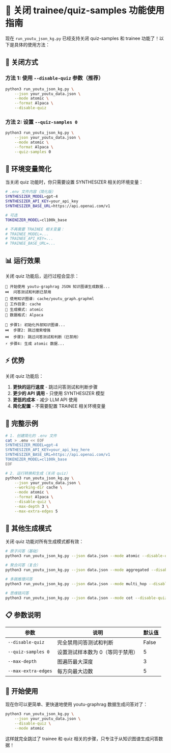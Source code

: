 # 🚀 关闭 trainee/quiz-samples 功能使用指南

现在 `run_youtu_json_kg.py` 已经支持关闭 quiz-samples 和 trainee 功能了！以下是具体的使用方法：

## 🎯 关闭方式

### 方法 1: 使用 `--disable-quiz` 参数（推荐）

```bash
python3 run_youtu_json_kg.py \
    --json your_youtu_data.json \
    --mode atomic \
    --format Alpaca \
    --disable-quiz
```

### 方法 2: 设置 `--quiz-samples 0`

```bash
python3 run_youtu_json_kg.py \
    --json your_youtu_data.json \
    --mode atomic \
    --format Alpaca \
    --quiz-samples 0
```

## 🔧 环境变量简化

当关闭 quiz 功能时，你只需要设置 SYNTHESIZER 相关的环境变量：

```bash
# .env 文件内容（简化版）
SYNTHESIZER_MODEL=gpt-4
SYNTHESIZER_API_KEY=your_api_key
SYNTHESIZER_BASE_URL=https://api.openai.com/v1

# 可选
TOKENIZER_MODEL=cl100k_base

# 不再需要 TRAINEE 相关变量：
# TRAINEE_MODEL=...
# TRAINEE_API_KEY=...
# TRAINEE_BASE_URL=...
```

## 📊 运行效果

关闭 quiz 功能后，运行过程会显示：

```
🚀 开始使用 youtu-graphrag JSON 知识图谱生成数据...
⏭️  问答测试和判断已禁用
📁 使用知识图谱: cache/youtu_graph.graphml
📁 工作目录: cache
🎯 生成模式: atomic
📄 数据格式: Alpaca

📝 步骤1: 初始化外部知识图谱...
⏭️  步骤2: 跳过搜索增强
⏭️  步骤3: 跳过问答测试和判断（已禁用）
⚡ 步骤4: 生成 atomic 数据...
```

## ⚡ 优势

关闭 quiz 功能后：

1. **更快的运行速度** - 跳过问答测试和判断步骤
2. **更少的 API 调用** - 只使用 SYNTHESIZER 模型
3. **更低的成本** - 减少 LLM API 使用
4. **简化配置** - 不需要配置 TRAINEE 相关环境变量

## 🎯 完整示例

```bash
# 1. 创建简化的 .env 文件
cat > .env << EOF
SYNTHESIZER_MODEL=gpt-4
SYNTHESIZER_API_KEY=your_api_key_here
SYNTHESIZER_BASE_URL=https://api.openai.com/v1
TOKENIZER_MODEL=cl100k_base
EOF

# 2. 运行转换和生成（关闭 quiz）
python3 run_youtu_json_kg.py \
    --json your_youtu_data.json \
    --working-dir cache \
    --mode atomic \
    --format Alpaca \
    --disable-quiz \
    --max-depth 3 \
    --max-extra-edges 5
```

## 🔄 其他生成模式

关闭 quiz 功能对所有生成模式都有效：

```bash
# 原子问答（基础）
python3 run_youtu_json_kg.py --json data.json --mode atomic --disable-quiz

# 聚合问答（复合）
python3 run_youtu_json_kg.py --json data.json --mode aggregated --disable-quiz

# 多跳推理问答
python3 run_youtu_json_kg.py --json data.json --mode multi_hop --disable-quiz

# 思维链问答
python3 run_youtu_json_kg.py --json data.json --mode cot --disable-quiz
```

## 📋 参数说明

| 参数 | 说明 | 默认值 |
|------|------|--------|
| `--disable-quiz` | 完全禁用问答测试和判断 | False |
| `--quiz-samples 0` | 设置测试样本数为 0（等同于禁用） | 5 |
| `--max-depth` | 图遍历最大深度 | 3 |
| `--max-extra-edges` | 每方向最大边数 | 5 |

## 🎉 开始使用

现在你可以更简单、更快速地使用 youtu-graphrag 数据生成问答对了：

```bash
python3 run_youtu_json_kg.py \
    --json your_youtu_data.json \
    --disable-quiz \
    --mode atomic
```

这样就完全跳过了 trainee 和 quiz 相关的步骤，只专注于从知识图谱生成问答数据！